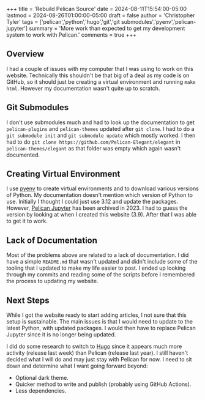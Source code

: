 +++
title = 'Rebuild Pelican Source' 
date = 2024-08-11T15:54:00-05:00
lastmod = 2024-08-26T01:00:00-05:00
draft = false
author = 'Christopher Tyler'
tags = ['pelican','python','hugo','git','git submodules','pyenv','pelican-jupyter']
summary = 'More work than expected to get my development system to work with Pelican.'
comments = true
+++

## Overview

I had a couple of issues with my computer that I was using to work on this
website.
Technically this shouldn't be that big of a deal as my code is on GitHub, so it
should just be creating a virtual environment and running `make html`.
However my documentation wasn't quite up to scratch.

## Git Submodules

I don't use submodules much and had to look up the documentation to get
`pelican-plugins` and `pelican-themes` updated after `git clone`.
I had to do a `git submodule init` and `git submodule update` which mostly
worked.
I then had to do `git clone https://github.com/Pelican-Elegant/elegant` in
`pelican-themes/elegant` as that folder was empty which again wasn't documented.

## Creating Virtual Environment

I use [pyenv](https://github.com/pyenv/pyenv) to create virtual environments and
to download various versions of Python.
My documentation doesn't mention which version of Python to use.
Initially I thought I could just use 3.12 and update the packages.
However, [Pelican Jupyter](https://github.com/danielfrg/pelican-jupyter) has
been archived in 2023.
I had to guess the version by looking at when I created this website (3.9).
After that I was able to get it to work.

## Lack of Documentation

Most of the problems above are related to a lack of documentation.
I did have a simple `README.md` that wasn't updated and didn't include some of
the tooling that I updated to make my life easier to post.
I ended up looking through my commits and reading some of the scripts before I
remembered the process to updating my website.

## Next Steps

While I got the website ready to start adding articles, I not sure that this
setup is sustainable.
The main issues is that I would need to update to the latest Python, with updated
packages.
I would then have to replace Pelican Jupyter since it is no longer being
updated.

I did do some research to switch to [Hugo](https://gohugo.io) since it appears
much more activity (release last week) than Pelican (release last year).
I still haven't decided what I will do and may just stay with Pelican for now.
I need to sit down and determine what I want going forward beyond:

- Optional dark theme.
- Quicker method to write and publish (probably using GitHub Actions).
- Less dependencies.
